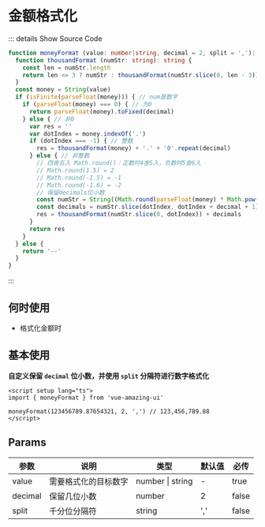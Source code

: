 # 金额格式化

::: details  Show Source Code

```ts
function moneyFormat (value: number|string, decimal = 2, split = ','): string {
  function thousandFormat (numStr: string): string {
    const len = numStr.length
    return len <= 3 ? numStr : thousandFormat(numStr.slice(0, len - 3)) + split + numStr.slice(len - 3, len)
  }
  const money = String(value)
  if (isFinite(parseFloat(money))) { // num是数字
    if (parseFloat(money) === 0) { // 为0
      return parseFloat(money).toFixed(decimal)
    } else { // 非0
      var res = ''
      var dotIndex = money.indexOf('.')
      if (dotIndex === -1) { // 整数
        res = thousandFormat(money) + '.' + '0'.repeat(decimal)
      } else { // 非整数
        // 四舍五入 Math.round()：正数时4舍5入，负数时5舍6入
        // Math.round(1.5) = 2
        // Math.round(-1.5) = -1
        // Math.round(-1.6) = -2
        // 保留decimals位小数
        const numStr = String((Math.round(parseFloat(money) * Math.pow(10, decimal)) / Math.pow(10, decimal)).toFixed(decimal)) // 四舍五入，然后固定保留2位小数
        const decimals = numStr.slice(dotIndex, dotIndex + decimal + 1) // 截取小数位
        res = thousandFormat(numStr.slice(0, dotIndex)) + decimals
      }
      return res
    }
  } else {
    return '--'
  }
}
```

:::

## 何时使用

- 格式化金额时

## 基本使用

**自定义保留 `decimal` 位小数，并使用 `split` 分隔符进行数字格式化**

```vue
<script setup lang="ts">
import { moneyFormat } from 'vue-amazing-ui'

moneyFormat(123456789.87654321, 2, ',') // 123,456,789.88
</script>
```

## Params

参数 | 说明 | 类型 | 默认值 | 必传
-- | -- | -- | -- | --
value | 需要格式化的目标数字 | number &#124; string | - | true
decimal | 保留几位小数 | number | 2 | false
split | 千分位分隔符 | string | ',' | false
